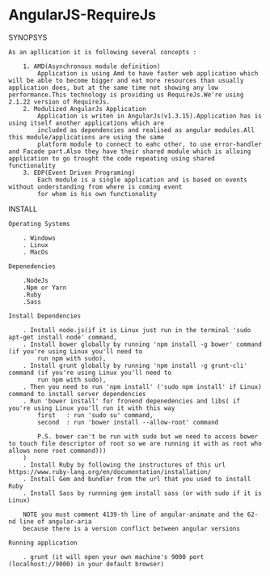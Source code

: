 # AngularJS-RequireJs

SYNOPSYS

	As an apllication it is following several concepts :
		
		1. AMD(Asynchronous module definition)
			Application is using Amd to have faster web application which will be able to become bigger and eat more resources than usually application does, but at the same time not showing any low performance.This technology is providing us RequireJs.We're using 2.1.22 version of RequireJs.
		2. Modulized AngularJs Application
			Application is writen in AngularJs(v1.3.15).Application has is using itself another applications which are 
			included as dependencies and realised as angular modules.All this module/applications are using the same 
			platform module to connect to eahc other, to use error-handler and Facade part.Also they have their shared module which is alloing application to go trought the code repeating using shared functionality
		3. EDP(Event Driven Programing)
			Each module is a single application and is based on events without understanding from where is coming event
			for whom is his own functionality

INSTALL

	Operating Systems
		
		. Windows
		. Linux
		. MacOs

	Depenedencies
		
		.NodeJs
		.Npm or Yarn
		.Ruby
		.Sass

	Install Dependencies

	    . Install node.js(if it is Linux just run in the terminal 'sudo apt-get install node' command,
	    . Install bower globally by running 'npm install -g bower' command (if you're using Linux you'll need to 
	    	run npm with sudo),
	    . Install grunt globally by running 'npm install -g grunt-cli' command (if you're using Linux you'll need to 
	    	run npm with sudo),
	    . Then you need to run 'npm install' ('sudo npm install' if Linux) command to install server dependencies
	    . Run 'bower install' for fronend depenedencies and libs( if you're using Linux you'll run it with this way
	    	first 	: run 'sudo su' command,
	    	second 	: run 'bower install --allow-root' command

	    	P.S. bower can't be run with sudo but we need to access bower to touch file descriptor of root so we are running it with as root who allows none root command)))
	    )
	    . Install Ruby by following the instructures of this url https://www.ruby-lang.org/en/documentation/installation/
	    . Install Gem and bundler from the url that you used to install Ruby
	    . Install Sass by runnning gem install sass (or with sudo if it is Linux)

	    NOTE you must comment 4139-th line of angular-animate and the 62-nd line of angular-aria
	    because there is a version conflict between angular versions

	Running application

		. grunt (it will open your own machine's 9000 port (localhost://9000) in your default browser)
